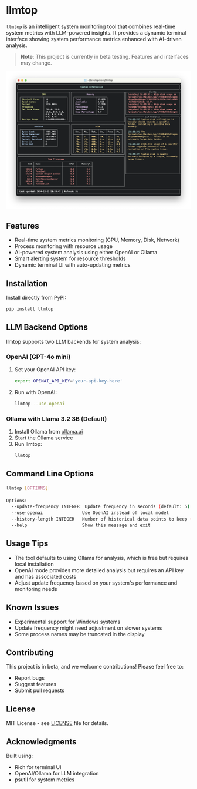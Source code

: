 # llmtop

`llmtop` is an intelligent system monitoring tool that combines real-time system metrics with LLM-powered insights. It provides a dynamic terminal interface showing system performance metrics enhanced with AI-driven analysis.

> **Note**: This project is currently in beta testing. Features and interfaces may change.

![llmtop Screenshot](screenshot.png)

## Features

- Real-time system metrics monitoring (CPU, Memory, Disk, Network)
- Process monitoring with resource usage
- AI-powered system analysis using either OpenAI or Ollama
- Smart alerting system for resource thresholds
- Dynamic terminal UI with auto-updating metrics

## Installation

Install directly from PyPI:
```bash
pip install llmtop
```

## LLM Backend Options

llmtop supports two LLM backends for system analysis:

### OpenAI (GPT-4o mini)
1. Set your OpenAI API key:
   ```bash
   export OPENAI_API_KEY='your-api-key-here'
   ```
2. Run with OpenAI:
   ```bash
   llmtop --use-openai
   ```

### Ollama with Llama 3.2 3B (Default)
1. Install Ollama from [ollama.ai](https://ollama.ai)
2. Start the Ollama service
3. Run llmtop:
   ```bash
   llmtop
   ```

## Command Line Options

```bash
llmtop [OPTIONS]

Options:
  --update-frequency INTEGER  Update frequency in seconds (default: 5)
  --use-openai               Use OpenAI instead of local model
  --history-length INTEGER   Number of historical data points to keep (default: 60)
  --help                     Show this message and exit
```

## Usage Tips

- The tool defaults to using Ollama for analysis, which is free but requires local installation
- OpenAI mode provides more detailed analysis but requires an API key and has associated costs
- Adjust update frequency based on your system's performance and monitoring needs

## Known Issues

- Experimental support for Windows systems
- Update frequency might need adjustment on slower systems
- Some process names may be truncated in the display

## Contributing

This project is in beta, and we welcome contributions! Please feel free to:

- Report bugs
- Suggest features
- Submit pull requests

## License

MIT License - see [LICENSE](LICENSE) file for details.

## Acknowledgments

Built using:
- Rich for terminal UI
- OpenAI/Ollama for LLM integration
- psutil for system metrics
